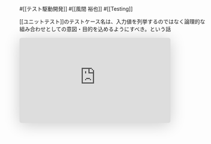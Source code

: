 #[[テスト駆動開発]] #[[風間 裕也]] #[[Testing]]

[[ユニットテスト]]のテストケース名は、入力値を列挙するのではなく論理的な組み合わせとしての意図・目的を込めるようにすべき。という話

<iframe class="speakerdeck-iframe" frameborder="0" src="https://speakerdeck.com/player/ec40b075e26c45d682c6b034581d6d5e" title="テストコードにはテストの意図を込めよう #vstat" allowfullscreen="true" style="border: 0px; background: padding-box padding-box rgba(0, 0, 0, 0.1); margin: 0px; padding: 0px; border-radius: 6px; box-shadow: rgba(0, 0, 0, 0.2) 0px 5px 40px; width: 80%; height: auto; aspect-ratio: 560 / 315;" data-ratio="1.7777777777777777"></iframe>